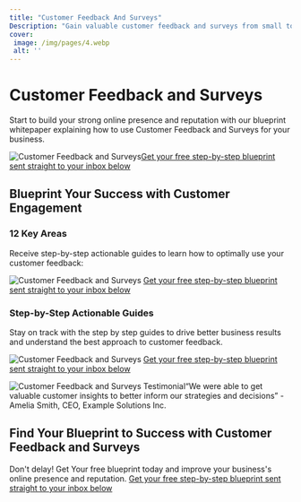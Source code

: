 ```yaml
---
title: "Customer Feedback And Surveys"
Description: "Gain valuable customer feedback and surveys from small to medium-sized businesses that want to align their online presence and reputation with the needs of their customers. Get the insights you need to exceed customer expectations with a customer feedback and surveys program."
cover: 
 image: /img/pages/4.webp
 alt: ''
---
```


<h1>Customer Feedback and Surveys</h1><p>Start to build your strong online presence and reputation with our blueprint whitepaper explaining how to use Customer Feedback and Surveys for your business.</p><img src="/customer-feedback-survey.jpg" alt="Customer Feedback and Surveys"><a href="/report.pdf" class="btn btn-primary">Get your free step-by-step blueprint sent straight to your inbox below</a><h2>Blueprint Your Success with Customer Engagement</h2><div>    <h3>12 Key Areas</h3>    <p>Receive step-by-step actionable guides to learn how to optimally use your customer feedback:</p>    <img src="/key-areas-image.jpg" alt="Customer Feedback and Surveys">    <a href="/report.pdf" class="btn btn-primary">Get your free step-by-step blueprint sent straight to your inbox below</a></div><div>    <h3>Step-by-Step Actionable Guides</h3>    <p>Stay on track with the step by step guides to drive better business results and understand the best approach to customer feedback.</p>    <img src="/actionable-guides.jpg" alt="Customer Feedback and Surveys">    <a href="/report.pdf" class="btn btn-primary">Get your free step-by-step blueprint sent straight to your inbox below</a> </div><p><img src="/testimonial-image.jpg" alt="Customer Feedback and Surveys Testimonial">“We were able to get valuable customer insights to better inform our strategies and decisions” - Amelia Smith, CEO, Example Solutions Inc.</p><h2>Find Your Blueprint to Success with Customer Feedback and Surveys</h2><p>Don't delay! Get Your free blueprint today and improve your business's online presence and reputation. <a href="/contact" class="btn btn-primary">Get your free step-by-step blueprint sent straight to your inbox below</a> </p>